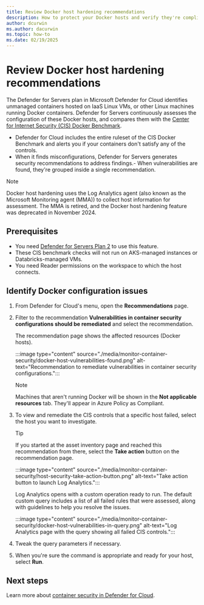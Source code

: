 ```yaml
---
title: Review Docker host hardening recommendations
description: How to protect your Docker hosts and verify they're compliant with the CIS Docker benchmark with Microsoft Defender for Cloud.
author: dcurwin
ms.author: dacurwin
ms.topic: how-to
ms.date: 02/19/2025
---
```

# Review Docker host hardening recommendations

The Defender for Servers plan in Microsoft Defender for Cloud identifies unmanaged containers hosted on IaaS Linux VMs, or other Linux machines running Docker containers. Defender for Servers continuously assesses the configuration of these Docker hosts, and compares them with the [Center for Internet Security (CIS) Docker Benchmark](https://www.cisecurity.org/benchmark/docker/).

- Defender for Cloud includes the entire ruleset of the CIS Docker Benchmark and alerts you if your containers don't satisfy any of the controls.
- When it finds misconfigurations, Defender for Servers generates security recommendations to address findings.-
When vulnerabilities are found, they're grouped inside a single recommendation.

> [!NOTE]
> Docker host hardening uses the Log Analytics agent (also known as the Microsoft Monitoring agent (MMA)) to collect host information for assessment.
> The MMA is retired, and the Docker host hardening feature was deprecated in November 2024.

## Prerequisites

- You need [Defender for Servers Plan 2](defender-for-servers-overview.md) to use this feature.
- These CIS benchmark checks will not run on AKS-managed instances or Databricks-managed VMs.
- You need Reader permissions on the workspace to which the host connects.

## Identify Docker configuration issues

1. From Defender for Cloud's menu, open the **Recommendations** page.

1. Filter to the recommendation **Vulnerabilities in container security configurations should be remediated** and select the recommendation.

    The recommendation page shows the affected resources (Docker hosts).

    :::image type="content" source="./media/monitor-container-security/docker-host-vulnerabilities-found.png" alt-text="Recommendation to remediate vulnerabilities in container security configurations.":::

    > [!NOTE]
    > Machines that aren't running Docker will be shown in the **Not applicable resources** tab. They'll appear in Azure Policy as Compliant.

1. To view and remediate the CIS controls that a specific host failed, select the host you want to investigate.

    > [!TIP]
    > If you started at the asset inventory page and reached this recommendation from there, select the **Take action** button on the recommendation page.
    >
    > :::image type="content" source="./media/monitor-container-security/host-security-take-action-button.png" alt-text="Take action button to launch Log Analytics.":::

    Log Analytics opens with a custom operation ready to run. The default custom query includes a list of all failed rules that were assessed, along with guidelines to help you resolve the issues.

    :::image type="content" source="./media/monitor-container-security/docker-host-vulnerabilities-in-query.png" alt-text="Log Analytics page with the query showing all failed CIS controls.":::

1. Tweak the query parameters if necessary.

1. When you're sure the command is appropriate and ready for your host, select **Run**.

## Next steps

Learn more about [container security in Defender for Cloud](defender-for-containers-introduction.md).
